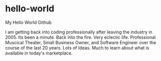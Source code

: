 # hello-world
My Hello World Github

I am getting back into coding professionally after leaving the industry in 2005.
Its been a minute.  Back into the fire. Very eclectic life.  Professional Muscical Theater, 
Small Business Owner, and Software Engineer over the course of the last 20 years.
Lots of Ideas. Much to learn about what is available in today's marketplace.
